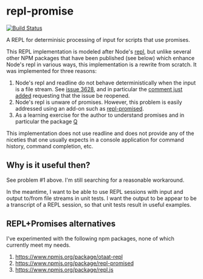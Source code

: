 repl-promise
============

[![Build Status](https://travis-ci.org/jimlloyd/repl-promise.svg)](https://travis-ci.org/jimlloyd/repl-promise)

A REPL for determinisic processing of input for scripts that use promises.

This REPL implementation is modeled after Node's [repl](http://nodejs.org/documentation/api/repl.html),
but unlike several other NPM packages that have been published (see below) which enhance Node's repl in various ways,
this implementation is a rewrite from scratch. It was implemented for three reasons:

1. Node's repl and readline do not behave deterministically when the input is a file stream. See [issue 3628](https://github.com/joyent/node/issues/3628), and in particular the [comment just added](https://github.com/joyent/node/issues/3628#issuecomment-54837098) requesting that the issue be reopened.
2. Node's repl is unware of promises. However, this problem is easily addressed using an add-on such as [repl-promised](https://www.npmjs.org/package/repl-promised).
3. As a learning exercise for the author to understand promises and in particular the package [Q](https://www.npmjs.org/package/q)

This implementation does not use readline and does not provide any of the niceties that one usually expects in a console application for command history, command completion, etc.

Why is it useful then?
----------------------

See problem #1 above. I'm still searching for a reasonable workaround.

In the meantime, I want to be able to use REPL sessions with input and output to/from file streams in unit tests. I want the output to be appear to be a transcript of a REPL session, so that unit tests result in useful examples.

REPL+Promises alternatives
--------------------------

I've experimented with the following npm packages, none of which currently meet my needs.

1. https://www.npmjs.org/package/otaat-repl
2. https://www.npmjs.org/package/repl-promised
3. https://www.npmjs.org/package/repl.js

